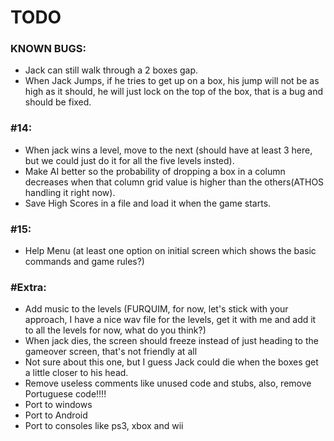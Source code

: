 TODO
===================

### KNOWN BUGS:
- Jack can still walk through a 2 boxes gap.
- When Jack Jumps, if he tries to get up on a box, his jump will not be as high as it should, he will just lock on the top of the box, that is a bug and should be fixed.

### #14:
- When jack wins a level, move to the next (should have at least 3 here, but we could just do it for all the five levels insted).
- Make AI better so the probability of dropping a box in a column decreases when that column grid value is higher than the others(ATHOS handling it right now).
- Save High Scores in a file and load it when the game starts.

### #15:
- Help Menu (at least one option on initial screen which shows the basic commands and game rules?)

### #Extra:
- Add music to the levels (FURQUIM, for now, let's stick with your approach, I have a nice wav file for the levels, get it with me and add it to all the levels for now, what do you think?)
- When jack dies, the screen should freeze instead of just heading to the gameover screen, that's not friendly at all
- Not sure about this one, but I guess Jack could die when the boxes get a little closer to his head.
- Remove useless comments like unused code and stubs, also, remove Portuguese code!!!!
- Port to windows
- Port to Android
- Port to consoles like ps3, xbox and wii
